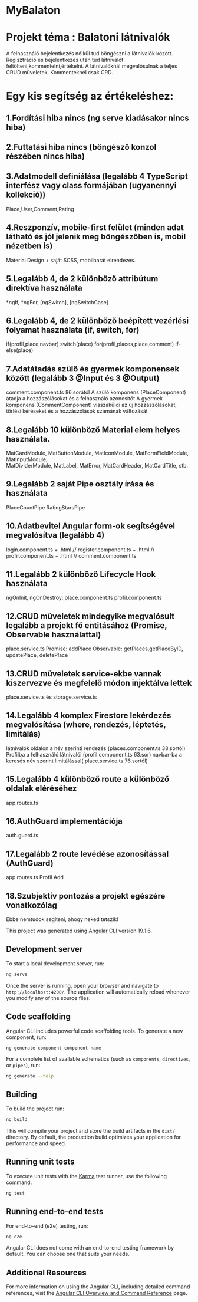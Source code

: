 # MyBalaton
# Projekt téma : Balatoni látnivalók

A felhasználó bejelentkezés nélkül tud böngészni a látnivalók között. Regisztráció és bejelentkezés után tud látnivalót feltölteni,kommentelni,értékelni.
A látnivalóknál megvalósulnak a teljes CRUD műveletek, Kommenteknél csak CRD.

# Egy kis segítség az értékeléshez:

## 1.Fordítási hiba nincs (ng serve kiadásakor nincs hiba)
## 2.Futtatási hiba nincs (böngésző konzol részében nincs hiba)
## 3.Adatmodell definiálása (legalább 4 TypeScript interfész vagy class formájában       (ugyanennyi kollekció))
 Place,User,Comment,Rating
## 4.Reszponzív, mobile-first felület (minden adat látható és jól jelenik meg böngészőben is, mobil nézetben is)
  Material Design + saját SCSS, mobilbarát elrendezés.
## 5.Legalább 4, de 2 különböző attribútum direktíva használata
  *ngIf, *ngFor, [ngSwitch], [ngSwitchCase] 
## 6.Legalább 4, de 2 különböző beépített vezérlési folyamat használata (if, switch, for)
  if(profil,place,navbar)
  switch(place)
  for(profil,places,place,comment)
  if-else(place)
## 7.Adatátadás szülő és gyermek komponensek között (legalább 3 @Input és 3 @Output)
  comment.component.ts 86.sorától
  A szülő komponens (PlaceComponent) átadja a hozzászólásokat és a felhasználó azonosítót
  A gyermek komponens (CommentComponent) visszaküldi az új hozzászólásokat, törlési kéréseket és a hozzászólások számának változását
## 8.Legalább 10 különböző Material elem helyes használata.
  MatCardModule, MatButtonModule, MatIconModule, MatFormFieldModule, MatInputModule,     
  MatDividerModule, MatLabel, MatError, MatCardHeader, MatCardTitle, stb.
## 9.Legalább 2 saját Pipe osztály írása és használata
  PlaceCountPipe
  RatingStarsPipe
## 10.Adatbevitel Angular form-ok segítségével megvalósítva (legalább 4)
  login.component.ts + .html //
  register.component.ts + .html //
  profil.component.ts + .html //
  comment.component.ts
## 11.Legalább 2 különböző Lifecycle Hook használata
  ngOnInit, ngOnDestroy:
    place.component.ts
    profil.component.ts
## 12.CRUD műveletek mindegyike megvalósult legalább a projekt fő entitásához (Promise, Observable használattal)
place.service.ts
  Promise: addPlace
  Observable: getPlaces,getPlaceByID, updatePlace, deletePlace
## 13.CRUD műveletek service-ekbe vannak kiszervezve és megfelelő módon injektálva lettek
  place.service.ts és storage.service.ts
## 14.Legalább 4 komplex Firestore lekérdezés megvalósítása (where, rendezés, léptetés, limitálás)
  látnivalók oldalon a név szerinti rendezés (places.component.ts 38.sortól)
  Profilba a felhasználó látnivalói (profil.component.ts 63.sor)
  navbar-ba a keresés név szerint limitálással( place.service.ts 76.sortól)
## 15.Legalább 4 különböző route a különböző oldalak eléréséhez
  app.routes.ts
## 16.AuthGuard implementációja
  auth.guard.ts
## 17.Legalább 2 route levédése azonosítással (AuthGuard)
  app.routes.ts
    Profil
    Add
## 18.Szubjektív pontozás a projekt egészére vonatkozólag
  Ebbe nemtudok segíteni, ahogy neked tetszik!

This project was generated using [Angular CLI](https://github.com/angular/angular-cli) version 19.1.6.

## Development server

To start a local development server, run:

```bash
ng serve
```

Once the server is running, open your browser and navigate to `http://localhost:4200/`. The application will automatically reload whenever you modify any of the source files.

## Code scaffolding

Angular CLI includes powerful code scaffolding tools. To generate a new component, run:

```bash
ng generate component component-name
```

For a complete list of available schematics (such as `components`, `directives`, or `pipes`), run:

```bash
ng generate --help
```

## Building

To build the project run:

```bash
ng build
```

This will compile your project and store the build artifacts in the `dist/` directory. By default, the production build optimizes your application for performance and speed.

## Running unit tests

To execute unit tests with the [Karma](https://karma-runner.github.io) test runner, use the following command:

```bash
ng test
```

## Running end-to-end tests

For end-to-end (e2e) testing, run:

```bash
ng e2e
```

Angular CLI does not come with an end-to-end testing framework by default. You can choose one that suits your needs.

## Additional Resources

For more information on using the Angular CLI, including detailed command references, visit the [Angular CLI Overview and Command Reference](https://angular.dev/tools/cli) page.
